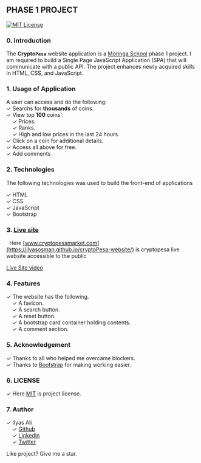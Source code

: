 ## PHASE 1 PROJECT

[![MIT License](https://img.shields.io/badge/license-MIT-blue.svg?style=for-the-badge)](https://github.com/IlyasOsman/cryptoPesa-website/blob/main/MIT)

### 0. Introduction

The **Crypto```Pesa```** website application is a [Moringa School](https://moringaschool.com/) phase 1 project. I am required to build a Single Page JavaScript Application (SPA) that will communicate with a public API. The project enhances newly acquired skills in HTML, CSS, and JavaScript.

### 1. Usage of Application

A user can access and do the following:
<br/> 
&check; Searchs for **thousands** of coins.
<br/>
&check; View top **100** coins':
<br/>
     &nbsp; &nbsp; &check; Prices.<br />
     &nbsp; &nbsp; &check; Ranks.<br />
     &nbsp; &nbsp; &check; High and low prices in the last 24 hours.<br/>
&check; Click on a coin for additional details.<br/>
&check; Access all above for free.<br/>
&check; Add comments <br/>

### 2. Technologies

The following technologies was used to build the front-end of applications <br/>

&check; HTML <br/>
&check; CSS <br/>
&check; JavaScript <br/>
&check; Bootstrap <br/>

### 3. [Live site](https://ilyasosman.github.io/cryptoPesa-website/)
&nbsp; Here [www.cryptopesamarket.com](https://ilyasosman.github.io/cryptoPesa-website/) is cryptopesa live website accessible to the public<br/>

[Live Site video](https://user-images.githubusercontent.com/106945568/188720098-2a2d475d-ee1c-4046-9e1c-52aefcc6ce7d.webm)


### 4. Features
&check; The website has the following. <br/>
&nbsp; &nbsp; &check; A favicon.<br/>
&nbsp; &nbsp; &check; A search button.<br/>
&nbsp; &nbsp; &check; A reset button.<br/>
&nbsp; &nbsp; &check; A bootstrap card container holding contents.<br/>
&nbsp; &nbsp; &check; A comment section.<br/>

### 5. Acknowledgement

&check; Thanks to all who helped me overcame blockers. <br/>
&check; Thanks to [Bootstrap](https://getbootstrap.com/) for making working easier.

### 6. LICENSE
&check; Here [MIT](./MIT) is project license.

### 7. Author 

 &check; Ilyas Ali
        <br/>
        &nbsp; &nbsp; &check; [Github](https://github.com/IlyasOsman)
        <br/>
        &nbsp; &nbsp; &check; [LinkedIn](https://www.linkedin.com/in/ilyas-ali-74aa031b7)
        <br/>
        &nbsp; &nbsp; &check; [Twitter](https://twitter.com/iOs__man)

<p>Like project? Give me a star.</p>
